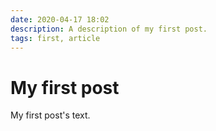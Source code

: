 ```yaml
---
date: 2020-04-17 18:02
description: A description of my first post.
tags: first, article
---
```

# My first post

My first post's text.